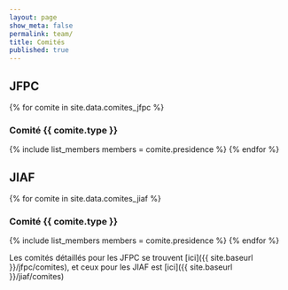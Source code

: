 ```yaml
---
layout: page
show_meta: false
permalink: team/
title: Comités
published: true
---
```


## JFPC

{% for comite in site.data.comites_jfpc %}
### Comité {{ comite.type }}

{% include list_members members = comite.presidence %}
{% endfor %}

## JIAF

{% for comite in site.data.comites_jiaf %}
### Comité {{ comite.type }}

{% include list_members members = comite.presidence %}
{% endfor %}

Les comités détaillés pour les JFPC se trouvent [ici]({{ site.baseurl }}/jfpc/comites), et ceux pour les JIAF est [ici]({{ site.baseurl }}/jiaf/comites)